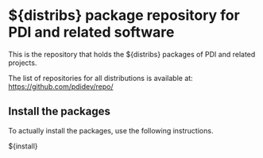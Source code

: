 # ${distribs} package repository for PDI and related software

This is the repository that holds the ${distribs} packages of PDI and related projects.

The list of repositories for all distributions is available at: https://github.com/pdidev/repo/

## Install the packages

To actually install the packages, use the following instructions.

${install}
